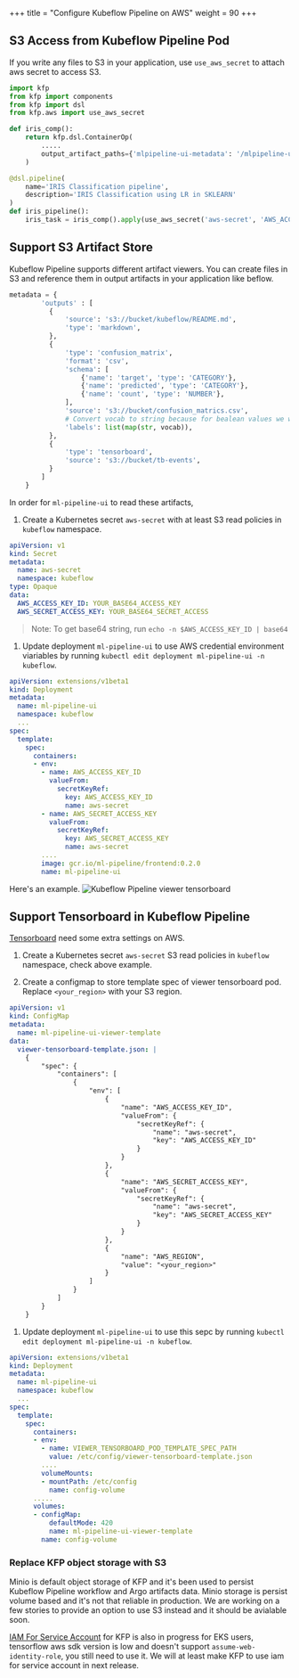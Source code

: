 +++
title = "Configure Kubeflow Pipeline on AWS"
weight = 90
+++

## S3 Access from Kubeflow Pipeline Pod

If you write any files to S3 in your application, use `use_aws_secret` to attach aws secret to access S3.

```python
import kfp
from kfp import components
from kfp import dsl
from kfp.aws import use_aws_secret

def iris_comp():
    return kfp.dsl.ContainerOp(
        .....
        output_artifact_paths={'mlpipeline-ui-metadata': '/mlpipeline-ui-metadata.json'}
    )

@dsl.pipeline(
    name='IRIS Classification pipeline',
    description='IRIS Classification using LR in SKLEARN'
)
def iris_pipeline():
    iris_task = iris_comp().apply(use_aws_secret('aws-secret', 'AWS_ACCESS_KEY_ID', 'AWS_SECRET_ACCESS_KEY'))

```

## Support S3 Artifact Store

Kubeflow Pipeline supports different artifact viewers. You can create files in S3 and reference them in output artifacts in your application like beflow.

```python
metadata = {
        'outputs' : [
          {
              'source': 's3://bucket/kubeflow/README.md',
              'type': 'markdown',
          },
          {
              'type': 'confusion_matrix',
              'format': 'csv',
              'schema': [
                  {'name': 'target', 'type': 'CATEGORY'},
                  {'name': 'predicted', 'type': 'CATEGORY'},
                  {'name': 'count', 'type': 'NUMBER'},
              ],
              'source': 's3://bucket/confusion_matrics.csv',
              # Convert vocab to string because for bealean values we want "True|False" to match csv data.
              'labels': list(map(str, vocab)),
          },
          {
              'type': 'tensorboard',
              'source': 's3://bucket/tb-events',
          }
        ]
    }
```

In order for `ml-pipeline-ui` to read these artifacts,

1. Create a Kubernetes secret `aws-secret` with at least S3 read policies in `kubeflow` namespace.

  ```yaml
  apiVersion: v1
  kind: Secret
  metadata:
    name: aws-secret
    namespace: kubeflow
  type: Opaque
  data:
    AWS_ACCESS_KEY_ID: YOUR_BASE64_ACCESS_KEY
    AWS_SECRET_ACCESS_KEY: YOUR_BASE64_SECRET_ACCESS
  ```

  > Note: To get base64 string, run `echo -n $AWS_ACCESS_KEY_ID | base64`

1. Update deployment `ml-pipeline-ui` to use AWS credential environment viariables by running `kubectl edit deployment ml-pipeline-ui -n kubeflow`.

  ```yaml
  apiVersion: extensions/v1beta1
  kind: Deployment
  metadata:
    name: ml-pipeline-ui
    namespace: kubeflow
    ...
  spec:
    template:
      spec:
        containers:
        - env:
          - name: AWS_ACCESS_KEY_ID
            valueFrom:
              secretKeyRef:
                key: AWS_ACCESS_KEY_ID
                name: aws-secret
          - name: AWS_SECRET_ACCESS_KEY
            valueFrom:
              secretKeyRef:
                key: AWS_SECRET_ACCESS_KEY
                name: aws-secret
          ....
          image: gcr.io/ml-pipeline/frontend:0.2.0
          name: ml-pipeline-ui
  ```

Here's an example.
<img src="/docs/images/aws/kfp-viewer-tensorboard.png"
  alt="Kubeflow Pipeline viewer tensorboard"
  class="mt-3 mb-3 border border-info rounded">

## Support Tensorboard in Kubeflow Pipeline

 [Tensorboard](/docs/pipelines/sdk/output-viewer/#tensorboard) need some extra settings on AWS.

1. Create a Kubernetes secret `aws-secret` S3 read policies in `kubeflow` namespace, check above example.

1. Create a configmap to store template spec of viewer tensorboard pod. Replace `<your_region>` with your S3 region.

  ```yaml
  apiVersion: v1
  kind: ConfigMap
  metadata:
    name: ml-pipeline-ui-viewer-template
  data:
    viewer-tensorboard-template.json: |
      {
          "spec": {
              "containers": [
                  {
                      "env": [
                          {
                              "name": "AWS_ACCESS_KEY_ID",
                              "valueFrom": {
                                  "secretKeyRef": {
                                      "name": "aws-secret",
                                      "key": "AWS_ACCESS_KEY_ID"
                                  }
                              }
                          },
                          {
                              "name": "AWS_SECRET_ACCESS_KEY",
                              "valueFrom": {
                                  "secretKeyRef": {
                                      "name": "aws-secret",
                                      "key": "AWS_SECRET_ACCESS_KEY"
                                  }
                              }
                          },
                          {
                              "name": "AWS_REGION",
                              "value": "<your_region>"
                          }
                      ]
                  }
              ]
          }
      }
  ```

1. Update deployment `ml-pipeline-ui` to use this sepc by running `kubectl edit deployment ml-pipeline-ui -n kubeflow`.

  ```yaml
  apiVersion: extensions/v1beta1
  kind: Deployment
  metadata:
    name: ml-pipeline-ui
    namespace: kubeflow
    ...
  spec:
    template:
      spec:
        containers:
        - env:
          - name: VIEWER_TENSORBOARD_POD_TEMPLATE_SPEC_PATH
            value: /etc/config/viewer-tensorboard-template.json
          ....
          volumeMounts:
          - mountPath: /etc/config
            name: config-volume
        .....
        volumes:
        - configMap:
            defaultMode: 420
            name: ml-pipeline-ui-viewer-template
          name: config-volume
  ```

### Replace KFP object storage with S3

Minio is default object storage of KFP and it's been used to persist Kubeflow Pipeline workflow and Argo artifacts data. Minio storage is persist volume based and it's not that reliable in production.
We are working on a few stories to provide an option to use S3 instead and it should be avialable soon.

[IAM For Service Account](https://docs.aws.amazon.com/eks/latest/userguide/iam-roles-for-service-accounts.html) for KFP is also in progress for EKS users, tensorflow aws sdk version is low and doesn't support `assume-web-identity-role`, you still need to use it. We will at least make KFP to use iam for service account in next release.
